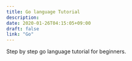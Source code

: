 ```yaml
---
title: Go language Tutorial
description: 
date: 2020-01-26T04:15:05+09:00
draft: false
link: "Go"
---
```


Step by step go language tutorial for beginners.